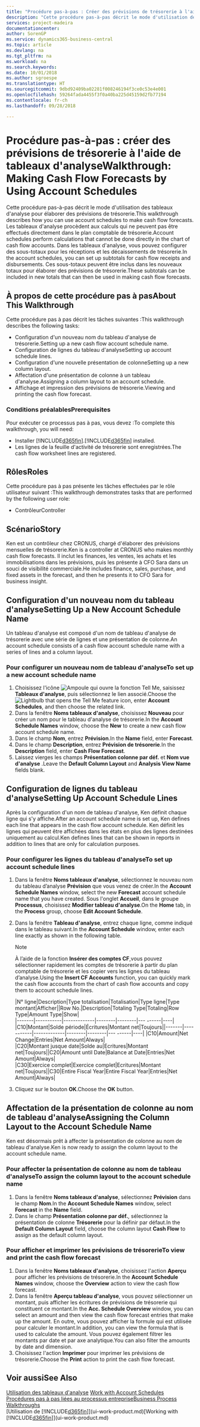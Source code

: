 ```yaml
---
title: "Procédure pas-à-pas : Créer des prévisions de trésorerie à l'aide des tableaux d'analyse | Microsoft Docs"
description: "Cette procédure pas-à-pas décrit le mode d'utilisation des tableaux d'analyse pour élaborer des prévisions de trésorerie. Les tableaux d'analyse procèdent aux calculs qui ne peuvent pas être effectués directement dans le plan comptable de trésorerie. Dans les tableaux d'analyse, vous pouvez configurer des sous-totaux pour les réceptions et les décaissements de trésorerie. Ces sous-totaux peuvent être inclus dans les nouveaux totaux pour élaborer des prévisions de trésorerie."
services: project-madeira
documentationcenter: 
author: SorenGP
ms.service: dynamics365-business-central
ms.topic: article
ms.devlang: na
ms.tgt_pltfrm: na
ms.workload: na
ms.search.keywords: 
ms.date: 10/01/2018
ms.author: sgroespe
ms.translationtype: HT
ms.sourcegitcommit: 9dbd92409ba02281f008246194f3ce0c53e4e001
ms.openlocfilehash: 59264fada4455f3f0a40ba225d45159d2fb77194
ms.contentlocale: fr-ch
ms.lasthandoff: 09/28/2018

---
```

# <a name="walkthrough-making-cash-flow-forecasts-by-using-account-schedules"></a><span data-ttu-id="ada24-106">Procédure pas-à-pas : créer des prévisions de trésorerie à l'aide de tableaux d'analyse</span><span class="sxs-lookup"><span data-stu-id="ada24-106">Walkthrough: Making Cash Flow Forecasts by Using Account Schedules</span></span>
<span data-ttu-id="ada24-107">Cette procédure pas-à-pas décrit le mode d'utilisation des tableaux d'analyse pour élaborer des prévisions de trésorerie.</span><span class="sxs-lookup"><span data-stu-id="ada24-107">This walkthrough describes how you can use account schedules to make cash flow forecasts.</span></span> <span data-ttu-id="ada24-108">Les tableaux d'analyse procèdent aux calculs qui ne peuvent pas être effectués directement dans le plan comptable de trésorerie.</span><span class="sxs-lookup"><span data-stu-id="ada24-108">Account schedules perform calculations that cannot be done directly in the chart of cash flow accounts.</span></span> <span data-ttu-id="ada24-109">Dans les tableaux d'analyse, vous pouvez configurer des sous-totaux pour les réceptions et les décaissements de trésorerie.</span><span class="sxs-lookup"><span data-stu-id="ada24-109">In the account schedules, you can set up subtotals for cash flow receipts and disbursements.</span></span> <span data-ttu-id="ada24-110">Ces sous-totaux peuvent être inclus dans les nouveaux totaux pour élaborer des prévisions de trésorerie.</span><span class="sxs-lookup"><span data-stu-id="ada24-110">These subtotals can be included in new totals that can then be used in making cash flow forecasts.</span></span>  

## <a name="about-this-walkthrough"></a><span data-ttu-id="ada24-111">À propos de cette procédure pas à pas</span><span class="sxs-lookup"><span data-stu-id="ada24-111">About This Walkthrough</span></span>  
<span data-ttu-id="ada24-112">Cette procédure pas à pas décrit les tâches suivantes :</span><span class="sxs-lookup"><span data-stu-id="ada24-112">This walkthrough describes the following tasks:</span></span>  

- <span data-ttu-id="ada24-113">Configuration d'un nouveau nom du tableau d'analyse de trésorerie.</span><span class="sxs-lookup"><span data-stu-id="ada24-113">Setting up a new cash flow account schedule name.</span></span>  
- <span data-ttu-id="ada24-114">Configuration de lignes du tableau d'analyse</span><span class="sxs-lookup"><span data-stu-id="ada24-114">Setting up account schedule lines.</span></span>  
- <span data-ttu-id="ada24-115">Configuration d'une nouvelle présentation de colonne</span><span class="sxs-lookup"><span data-stu-id="ada24-115">Setting up a new column layout.</span></span>  
- <span data-ttu-id="ada24-116">Affectation d'une présentation de colonne à un tableau d'analyse.</span><span class="sxs-lookup"><span data-stu-id="ada24-116">Assigning a column layout to an account schedule.</span></span>  
- <span data-ttu-id="ada24-117">Affichage et impression des prévisions de trésorerie.</span><span class="sxs-lookup"><span data-stu-id="ada24-117">Viewing and printing the cash flow forecast.</span></span>  

### <a name="prerequisites"></a><span data-ttu-id="ada24-118">Conditions préalables</span><span class="sxs-lookup"><span data-stu-id="ada24-118">Prerequisites</span></span>  
<span data-ttu-id="ada24-119">Pour exécuter ce processus pas à pas, vous devez :</span><span class="sxs-lookup"><span data-stu-id="ada24-119">To complete this walkthrough, you will need:</span></span>  

- <span data-ttu-id="ada24-120">Installer [!INCLUDE[d365fin](includes/d365fin_md.md)].</span><span class="sxs-lookup"><span data-stu-id="ada24-120">[!INCLUDE[d365fin](includes/d365fin_md.md)] installed.</span></span>  
- <span data-ttu-id="ada24-121">Les lignes de la feuille d'activité de trésorerie sont enregistrées.</span><span class="sxs-lookup"><span data-stu-id="ada24-121">The cash flow worksheet lines are registered.</span></span>  

## <a name="roles"></a><span data-ttu-id="ada24-122">Rôles</span><span class="sxs-lookup"><span data-stu-id="ada24-122">Roles</span></span>  
<span data-ttu-id="ada24-123">Cette procédure pas à pas présente les tâches effectuées par le rôle utilisateur suivant :</span><span class="sxs-lookup"><span data-stu-id="ada24-123">This walkthrough demonstrates tasks that are performed by the following user role:</span></span>  

- <span data-ttu-id="ada24-124">Contrôleur</span><span class="sxs-lookup"><span data-stu-id="ada24-124">Controller</span></span>  

## <a name="story"></a><span data-ttu-id="ada24-125">Scénario</span><span class="sxs-lookup"><span data-stu-id="ada24-125">Story</span></span>  
<span data-ttu-id="ada24-126">Ken est un contrôleur chez CRONUS, chargé d'élaborer des prévisions mensuelles de trésorerie.</span><span class="sxs-lookup"><span data-stu-id="ada24-126">Ken is a controller at CRONUS who makes monthly cash flow forecasts.</span></span> <span data-ttu-id="ada24-127">Il inclut les finances, les ventes, les achats et les immobilisations dans les prévisions, puis les présente à CFO Sara dans un souci de visibilité commerciale.</span><span class="sxs-lookup"><span data-stu-id="ada24-127">He includes finance, sales, purchase, and fixed assets in the forecast, and then he presents it to CFO Sara for business insight.</span></span>  

## <a name="setting-up-a-new-account-schedule-name"></a><span data-ttu-id="ada24-128">Configuration d'un nouveau nom du tableau d'analyse</span><span class="sxs-lookup"><span data-stu-id="ada24-128">Setting Up a New Account Schedule Name</span></span>  
<span data-ttu-id="ada24-129">Un tableau d'analyse est composé d'un nom de tableau d'analyse de trésorerie avec une série de lignes et une présentation de colonne.</span><span class="sxs-lookup"><span data-stu-id="ada24-129">An account schedule consists of a cash flow account schedule name with a series of lines and a column layout.</span></span>  

### <a name="to-set-up-a-new-account-schedule-name"></a><span data-ttu-id="ada24-130">Pour configurer un nouveau nom de tableau d'analyse</span><span class="sxs-lookup"><span data-stu-id="ada24-130">To set up a new account schedule name</span></span>  

1.  <span data-ttu-id="ada24-131">Choisissez l'icône ![Ampoule qui ouvre la fonction Tell Me](media/ui-search/search_small.png "Dites-moi ce que vous voulez faire"), saisissez **Tableaux d'analyse**, puis sélectionnez le lien associé.</span><span class="sxs-lookup"><span data-stu-id="ada24-131">Choose the ![Lightbulb that opens the Tell Me feature](media/ui-search/search_small.png "Tell me what you want to do") icon, enter **Account Schedules**, and then choose the related link.</span></span>  
2.  <span data-ttu-id="ada24-132">Dans la fenêtre **Noms tableaux d'analyse**, choisissez **Nouveau** pour créer un nom pour le tableau d'analyse de trésorerie.</span><span class="sxs-lookup"><span data-stu-id="ada24-132">In the **Account Schedule Names** window, choose the **New** to create a new cash flow account schedule name.</span></span>  
3.  <span data-ttu-id="ada24-133">Dans le champ **Nom**, entrez **Prévision**.</span><span class="sxs-lookup"><span data-stu-id="ada24-133">In the **Name** field, enter **Forecast**.</span></span>  
4.  <span data-ttu-id="ada24-134">Dans le champ **Description**, entrez **Prévision de trésorerie**.</span><span class="sxs-lookup"><span data-stu-id="ada24-134">In the **Description** field, enter **Cash Flow Forecast**.</span></span>  
5.  <span data-ttu-id="ada24-135">Laissez vierges les champs **Présentation colonne par déf.** et **Nom vue d'analyse** .</span><span class="sxs-lookup"><span data-stu-id="ada24-135">Leave the **Default Column Layout** and **Analysis View Name** fields blank.</span></span>  

## <a name="setting-up-account-schedule-lines"></a><span data-ttu-id="ada24-136">Configuration de lignes du tableau d'analyse</span><span class="sxs-lookup"><span data-stu-id="ada24-136">Setting Up Account Schedule Lines</span></span>  
<span data-ttu-id="ada24-137">Après la configuration d'un nom de tableau d'analyse, Ken définit chaque ligne qui s'y affiche.</span><span class="sxs-lookup"><span data-stu-id="ada24-137">After an account schedule name is set up, Ken defines each line that appears in the cash flow account schedule.</span></span> <span data-ttu-id="ada24-138">Ken définit les lignes qui peuvent être affichées dans les états en plus des lignes destinées uniquement au calcul.</span><span class="sxs-lookup"><span data-stu-id="ada24-138">Ken defines lines that can be shown in reports in addition to lines that are only for calculation purposes.</span></span>  

### <a name="to-set-up-account-schedule-lines"></a><span data-ttu-id="ada24-139">Pour configurer les lignes du tableau d'analyse</span><span class="sxs-lookup"><span data-stu-id="ada24-139">To set up account schedule lines</span></span>  

1.  <span data-ttu-id="ada24-140">Dans la fenêtre **Noms tableaux d'analyse**, sélectionnez le nouveau nom du tableau d’analyse **Prévision** que vous venez de créer.</span><span class="sxs-lookup"><span data-stu-id="ada24-140">In the **Account Schedule Names** window, select the new **Forecast** account schedule name that you have created.</span></span> <span data-ttu-id="ada24-141">Sous l'onglet **Accueil**, dans le groupe **Processus**, choisissez **Modifier tableau d'analyse**.</span><span class="sxs-lookup"><span data-stu-id="ada24-141">On the **Home** tab, in the **Process** group, choose **Edit Account Schedule**.</span></span>  
2.  <span data-ttu-id="ada24-142">Dans la fenêtre **Tableau d'analyse**, entrez chaque ligne, comme indiqué dans le tableau suivant.</span><span class="sxs-lookup"><span data-stu-id="ada24-142">In the **Account Schedule** window, enter each line exactly as shown in the following table.</span></span>  

    > [!NOTE]  
    >  <span data-ttu-id="ada24-143">À l’aide de la fonction **Insérer des comptes CF**,vous pouvez sélectionner rapidement les comptes de trésorerie à partir du plan comptable de trésorerie et les copier vers les lignes du tableau d’analyse.</span><span class="sxs-lookup"><span data-stu-id="ada24-143">Using the **Insert CF Accounts** function, you can quickly mark the cash flow accounts from the chart of cash flow accounts and copy them to account schedule lines.</span></span>  

    <span data-ttu-id="ada24-144">|N° ligne|Description|Type totalisation|Totalisation|Type ligne|Type montant|Afficher|</span><span class="sxs-lookup"><span data-stu-id="ada24-144">|Row No.|Description|Totaling Type|Totaling|Row Type|Amount Type|Show|</span></span>  
    <span data-ttu-id="ada24-145">|-------|-----------|-------------|--------|--------|---  ------|----| |C10|Montant|Solde période|Écritures|Montant net|Toujours|</span><span class="sxs-lookup"><span data-stu-id="ada24-145">|-------|-----------|-------------|--------|--------|---  ------|----| |C10|Amount|Net Change|Entries|Net Amount|Always|</span></span>  
    <span data-ttu-id="ada24-146">|C20|Montant jusque date|Solde au|Ecritures|Montant net|Toujours|</span><span class="sxs-lookup"><span data-stu-id="ada24-146">|C20|Amount until Date|Balance at Date|Entries|Net Amount|Always|</span></span>  
    <span data-ttu-id="ada24-147">|C30|Exercice complet|Exercice complet|Ecritures|Montant net|Toujours|</span><span class="sxs-lookup"><span data-stu-id="ada24-147">|C30|Entire Fiscal Year|Entire Fiscal Year|Entries|Net Amount|Always|</span></span>  

4.  <span data-ttu-id="ada24-148">Cliquez sur le bouton **OK**.</span><span class="sxs-lookup"><span data-stu-id="ada24-148">Choose the **OK** button.</span></span>  

## <a name="assigning-the-column-layout-to-the-account-schedule-name"></a><span data-ttu-id="ada24-149">Affectation de la présentation de colonne au nom de tableau d'analyse</span><span class="sxs-lookup"><span data-stu-id="ada24-149">Assigning the Column Layout to the Account Schedule Name</span></span>  
<span data-ttu-id="ada24-150">Ken est désormais prêt à affecter la présentation de colonne au nom de tableau d'analyse.</span><span class="sxs-lookup"><span data-stu-id="ada24-150">Ken is now ready to assign the column layout to the account schedule name.</span></span>  

### <a name="to-assign-the-column-layout-to-the-account-schedule-name"></a><span data-ttu-id="ada24-151">Pour affecter la présentation de colonne au nom de tableau d'analyse</span><span class="sxs-lookup"><span data-stu-id="ada24-151">To assign the column layout to the account schedule name</span></span>  

1.  <span data-ttu-id="ada24-152">Dans la fenêtre **Noms tableaux d'analyse**, sélectionnez **Prévision** dans le champ **Nom**.</span><span class="sxs-lookup"><span data-stu-id="ada24-152">In the **Account Schedule Names** window, select **Forecast** in the **Name** field.</span></span>  
2.  <span data-ttu-id="ada24-153">Dans le champ **Présentation colonne par déf.**, sélectionnez la présentation de colonne **Trésorerie** pour la définir par défaut.</span><span class="sxs-lookup"><span data-stu-id="ada24-153">In the **Default Column Layout** field, choose the column layout **Cash Flow** to assign as the default column layout.</span></span>  

### <a name="to-view-and-print-the-cash-flow-forecast"></a><span data-ttu-id="ada24-154">Pour afficher et imprimer les prévisions de trésorerie</span><span class="sxs-lookup"><span data-stu-id="ada24-154">To view and print the cash flow forecast</span></span>  
1.  <span data-ttu-id="ada24-155">Dans la fenêtre **Noms tableaux d'analyse**, choisissez l'action **Aperçu** pour afficher les prévisions de trésorerie.</span><span class="sxs-lookup"><span data-stu-id="ada24-155">In the **Account Schedule Names** window, choose the **Overview** action to view the cash flow forecast.</span></span>  
2.  <span data-ttu-id="ada24-156">Dans la fenêtre **Aperçu tableau d'analyse**, vous pouvez sélectionner un montant, puis afficher les écritures de prévisions de trésorerie qui constituent ce montant.</span><span class="sxs-lookup"><span data-stu-id="ada24-156">In the **Acc. Schedule Overview** window, you can select an amount and then view the cash flow forecast entries that make up the amount.</span></span> <span data-ttu-id="ada24-157">En outre, vous pouvez afficher la formule qui est utilisée pour calculer le montant.</span><span class="sxs-lookup"><span data-stu-id="ada24-157">In addition, you can view the formula that is used to calculate the amount.</span></span> <span data-ttu-id="ada24-158">Vous pouvez également filtrer les montants par date et par axe analytique.</span><span class="sxs-lookup"><span data-stu-id="ada24-158">You can also filter the amounts by date and dimension.</span></span>  
3.  <span data-ttu-id="ada24-159">Choisissez l'action **Imprimer** pour imprimer les prévisions de trésorerie.</span><span class="sxs-lookup"><span data-stu-id="ada24-159">Choose the **Print** action to print the cash flow forecast.</span></span>  

## <a name="see-also"></a><span data-ttu-id="ada24-160">Voir aussi</span><span class="sxs-lookup"><span data-stu-id="ada24-160">See Also</span></span>  
 <span data-ttu-id="ada24-161">[Utilisation des tableaux d'analyse](bi-how-work-account-schedule.md) </span><span class="sxs-lookup"><span data-stu-id="ada24-161">[Work with Account Schedules](bi-how-work-account-schedule.md) </span></span>  
 [<span data-ttu-id="ada24-162">Procédures pas à pas liées au processus entreprise</span><span class="sxs-lookup"><span data-stu-id="ada24-162">Business Process Walkthroughs</span></span>](walkthrough-business-process-walkthroughs.md)  
 <span data-ttu-id="ada24-163">[Utilisation de [!INCLUDE[d365fin](includes/d365fin_md.md)]](ui-work-product.md)</span><span class="sxs-lookup"><span data-stu-id="ada24-163">[Working with [!INCLUDE[d365fin](includes/d365fin_md.md)]](ui-work-product.md)</span></span>


